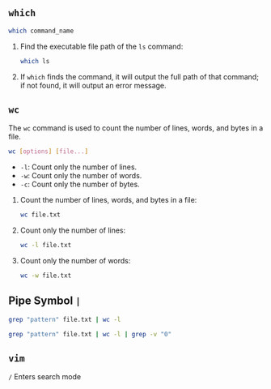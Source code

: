 ## `which`

```bash
which command_name
```

1. Find the executable file path of the `ls` command:
   ```bash
   which ls
   ```

2. If `which` finds the command, it will output the full path of that command; if not found, it will output an error message.

## `wc`

The `wc` command is used to count the number of lines, words, and bytes in a file.

```bash
wc [options] [file...]
```

- `-l`: Count only the number of lines.
- `-w`: Count only the number of words.
- `-c`: Count only the number of bytes.

1. Count the number of lines, words, and bytes in a file:
   ```bash
   wc file.txt
   ```

2. Count only the number of lines:
   ```bash
   wc -l file.txt
   ```

3. Count only the number of words:
   ```bash
   wc -w file.txt
   ```

## Pipe Symbol `|`

```bash
grep "pattern" file.txt | wc -l
```

```bash
grep "pattern" file.txt | wc -l | grep -v "0"
```

## `vim`

`/` Enters search mode